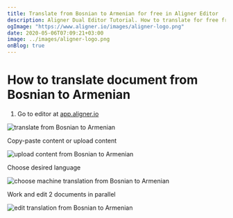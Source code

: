```yaml
---
title: Translate from Bosnian to Armenian for free in Aligner Editor
description: Aligner Dual Editor Tutorial. How to translate for free from Bosnian to Armenian. Aligner is multilingual document management platform. 
ogImage: "https://www.aligner.io/images/aligner-logo.png"
date: 2020-05-06T07:09:21+03:00
image: ../images/aligner-logo.png
onBlog: true
---
```


# How to translate document from Bosnian to Armenian

1. Go to editor at [app.aligner.io](https://app.aligner.io "Aligner App web page")

![translate from Bosnian to Armenian](../aligner-blank-editor.png "translate from Bosnian to Armenian")

Copy-paste content or upload content

![upload content from Bosnian to Armenian](../aligner-uploaded-document.png "upload content from Bosnian to Armenian")

Choose desired language

![choose machine translation from Bosnian to Armenian](../aligner-language-dropdown.png "choose machine translation from Bosnian to Armenian")

Work and edit 2 documents in parallel

![edit translation from Bosnian to Armenian](../aligner-double-sitded-editor.png "edit translation from Bosnian to Armenian")

